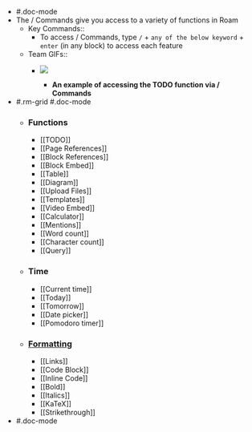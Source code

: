 - #.doc-mode
- The / Commands give you access to a variety of functions in Roam
    - Key Commands:: 
        - To access / Commands, type `/` + `any of the below keyword` + `enter` (in any block) to access each feature 
    - Team GIFs::
        - ![](https://firebasestorage.googleapis.com/v0/b/firescript-577a2.appspot.com/o/imgs%2Fapp%2Fhelp-documentation%2FoebmqUA8lT.gif?alt=media&token=0567d373-7f43-4934-9d92-c5f5030b6e42)

            - __An example of accessing the TODO function via / Commands__
- #.rm-grid #.doc-mode
    - ### **Functions**
        - [[TODO]]
        - [[Page References]]
        - [[Block References]]
        - [[Block Embed]]
        - [[Table]]
        - [[Diagram]]
        - [[Upload Files]]
        - [[Templates]]
        - [[Video Embed]]
        - [[Calculator]]
        - [[Mentions]]
        - [[Word count]]
        - [[Character count]]
        - [[Query]]
    - ### **Time**
        - [[Current time]]
        - [[Today]]
        - [[Tomorrow]]
        - [[Date picker]]
        - [[Pomodoro timer]]
    - ### [Formatting]([[Formatting]])
        - [[Links]]
        - [[Code Block]]
        - [[Inline Code]]
        - [[Bold]]
        - [[Italics]]
        - [[KaTeX]]
        - [[Strikethrough]]
- #.doc-mode
